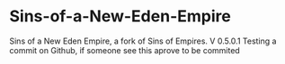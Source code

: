 # Sins-of-a-New-Eden-Empire
Sins of a New Eden Empire, a fork of Sins of Empires.
V 0.5.0.1 Testing a commit on Github, if someone see this aprove to be commited
